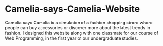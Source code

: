 # Camelia-says-Camelia-Website

Camelia says Camelia is a simulation of a fashion shopping strore where people can buy accessories or discover more about the latest trends in fashion. 
I designed this website along with one classmate for our course of Web Programming, in the first year of our undergraduate studies.
